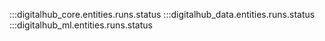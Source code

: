 :::digitalhub_core.entities.runs.status
:::digitalhub_data.entities.runs.status
:::digitalhub_ml.entities.runs.status
